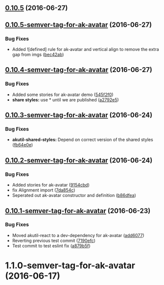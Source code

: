 <a name="0.10.5"></a>
## [0.10.5](https://aui-team-bot/https://bitbucket.org/atlassian/atlaskit-spike/compare/0.10.5-semver-tag-for-ak-avatar...v0.10.5) (2016-06-27)



<a name="0.10.5-semver-tag-for-ak-avatar"></a>
## [0.10.5-semver-tag-for-ak-avatar](https://aui-team-bot/https://bitbucket.org/atlassian/atlaskit-spike/compare/0.10.4-semver-tag-for-ak-avatar...0.10.5-semver-tag-for-ak-avatar) (2016-06-27)


### Bug Fixes

* Added ![defined] rule for ak-avatar and vertical align to remove the extra gap from imgs ([bec42ab](https://aui-team-bot/https://bitbucket.org/atlassian/atlaskit-spike/commits/bec42ab))



<a name="0.10.4-semver-tag-for-ak-avatar"></a>
## [0.10.4-semver-tag-for-ak-avatar](https://aui-team-bot/https://bitbucket.org/atlassian/atlaskit-spike/compare/0.10.3-semver-tag-for-ak-avatar...0.10.4-semver-tag-for-ak-avatar) (2016-06-27)


### Bug Fixes

* Added some stories for ak-avatar demo ([545f2f0](https://aui-team-bot/https://bitbucket.org/atlassian/atlaskit-spike/commits/545f2f0))
* **share styles:** use * until we are published ([a2792e5](https://aui-team-bot/https://bitbucket.org/atlassian/atlaskit-spike/commits/a2792e5))



<a name="0.10.3-semver-tag-for-ak-avatar"></a>
## [0.10.3-semver-tag-for-ak-avatar](https://aui-team-bot/https://bitbucket.org/atlassian/atlaskit-spike/compare/0.10.2-semver-tag-for-ak-avatar...0.10.3-semver-tag-for-ak-avatar) (2016-06-24)


### Bug Fixes

* **akutil-shared-styles:** Depend on correct version of the shared styles ([fb64e0e](https://aui-team-bot/https://bitbucket.org/atlassian/atlaskit-spike/commits/fb64e0e))



<a name="0.10.2-semver-tag-for-ak-avatar"></a>
## [0.10.2-semver-tag-for-ak-avatar](https://aui-team-bot/https://bitbucket.org/atlassian/atlaskit-spike/compare/0.10.1-semver-tag-for-ak-avatar...0.10.2-semver-tag-for-ak-avatar) (2016-06-24)


### Bug Fixes

* Added stories for ak-avatar ([9154cbd](https://aui-team-bot/https://bitbucket.org/atlassian/atlaskit-spike/commits/9154cbd))
* fix Alignment import ([7da854c](https://aui-team-bot/https://bitbucket.org/atlassian/atlaskit-spike/commits/7da854c))
* Seperated out ak-avatar constructor and definition ([b86dfea](https://aui-team-bot/https://bitbucket.org/atlassian/atlaskit-spike/commits/b86dfea))



<a name="0.10.1-semver-tag-for-ak-avatar"></a>
## [0.10.1-semver-tag-for-ak-avatar](https://aui-team-bot/https://bitbucket.org/atlassian/atlaskit-spike/compare/1.1.0-semver-tag-for-ak-avatar...0.10.1-semver-tag-for-ak-avatar) (2016-06-23)


### Bug Fixes

* Moved akutil-react to a dev-dependency for ak-avatar ([add6077](https://aui-team-bot/https://bitbucket.org/atlassian/atlaskit-spike/commits/add6077))
* Reverting previous test commit ([7190efc](https://aui-team-bot/https://bitbucket.org/atlassian/atlaskit-spike/commits/7190efc))
* Test commit to test eslint fix ([a879b5f](https://aui-team-bot/https://bitbucket.org/atlassian/atlaskit-spike/commits/a879b5f))



<a name="1.1.0-semver-tag-for-ak-avatar"></a>
# 1.1.0-semver-tag-for-ak-avatar (2016-06-17)



